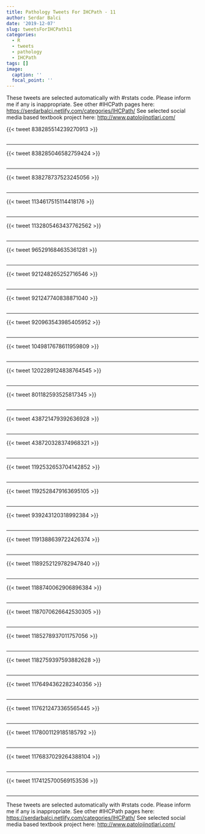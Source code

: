 ```yaml
---
title: Pathology Tweets For IHCPath - 11
author: Serdar Balci
date: '2019-12-07'
slug: tweetsForIHCPath11
categories:
  - R
  - tweets
  - pathology
  - IHCPath
tags: []
image:
  caption: ''
  focal_point: ''
---
```



These tweets are selected automatically with #rstats code. Please inform me if any is inappropriate.
See other #IHCPath pages here: https://serdarbalci.netlify.com/categories/IHCPath/ 
See selected social media based textbook project here: http://www.patolojinotlari.com/

{{< tweet 838285514239270913 >}}
<br>
<br>
<hr>
{{< tweet 838285046582759424 >}}
<br>
<br>
<hr>
{{< tweet 838278737523245056 >}}
<br>
<br>
<hr>
{{< tweet 1134617515114418176 >}}
<br>
<br>
<hr>
{{< tweet 1132805463437762562 >}}
<br>
<br>
<hr>
{{< tweet 965291684635361281 >}}
<br>
<br>
<hr>
{{< tweet 921248265252716546 >}}
<br>
<br>
<hr>
{{< tweet 921247740838871040 >}}
<br>
<br>
<hr>
{{< tweet 920963543985405952 >}}
<br>
<br>
<hr>
{{< tweet 1049817678611959809 >}}
<br>
<br>
<hr>
{{< tweet 1202289124838764545 >}}
<br>
<br>
<hr>
{{< tweet 801182593525817345 >}}
<br>
<br>
<hr>
{{< tweet 438721479392636928 >}}
<br>
<br>
<hr>
{{< tweet 438720328374968321 >}}
<br>
<br>
<hr>
{{< tweet 1192532653704142852 >}}
<br>
<br>
<hr>
{{< tweet 1192528479163695105 >}}
<br>
<br>
<hr>
{{< tweet 939243120318992384 >}}
<br>
<br>
<hr>
{{< tweet 1191388639722426374 >}}
<br>
<br>
<hr>
{{< tweet 1189252129782947840 >}}
<br>
<br>
<hr>
{{< tweet 1188740062906896384 >}}
<br>
<br>
<hr>
{{< tweet 1187070626642530305 >}}
<br>
<br>
<hr>
{{< tweet 1185278937011757056 >}}
<br>
<br>
<hr>
{{< tweet 1182759397593882628 >}}
<br>
<br>
<hr>
{{< tweet 1176494362282340356 >}}
<br>
<br>
<hr>
{{< tweet 1176212473365565445 >}}
<br>
<br>
<hr>
{{< tweet 1178001129185185792 >}}
<br>
<br>
<hr>
{{< tweet 1176837029264388104 >}}
<br>
<br>
<hr>
{{< tweet 1174125700569153536 >}}
<br>
<br>
<hr>


These tweets are selected automatically with #rstats code. Please inform me if any is inappropriate.
See other #IHCPath pages here: https://serdarbalci.netlify.com/categories/IHCPath/ 
See selected social media based textbook project here: http://www.patolojinotlari.com/
